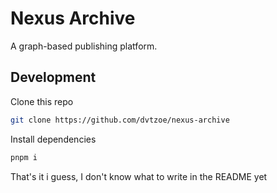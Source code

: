 # Nexus Archive

A graph-based publishing platform.

## Development

Clone this repo

```bash
git clone https://github.com/dvtzoe/nexus-archive
```

Install dependencies

```bash
pnpm i
```

That's it i guess, I don't know what to write in the README yet
